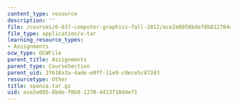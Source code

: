 ```yaml
---
content_type: resource
description: ''
file: /courses/6-837-computer-graphics-fall-2012/ace2e0058bdef0b812704d13f10d4e71_sponza.tar.gz
file_type: application/x-tar
learning_resource_types:
- Assignments
ocw_type: OCWFile
parent_title: Assignments
parent_type: CourseSection
parent_uid: 2f610a3a-4ade-e0ff-11e9-c0ece5c872d3
resourcetype: Other
title: sponza.tar.gz
uid: ace2e005-8bde-f0b8-1270-4d13f10d4e71
---
```

